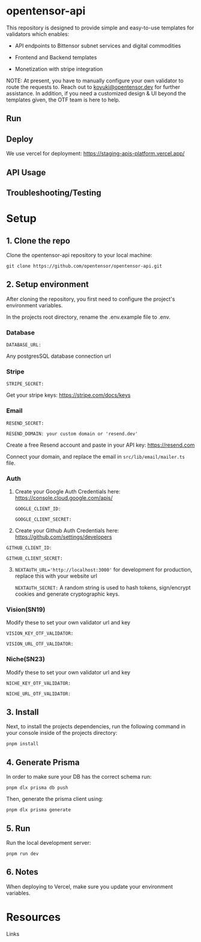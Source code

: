 # opentensor-api

This repository is designed to provide simple and easy-to-use templates for validators which enables:

- API endpoints to Bittensor subnet services and digital commodities

- Frontend and Backend templates

- Monetization with stripe integration

NOTE: At present, you have to manually configure your own validator to route the requests to. Reach out to koyuki@opentensor.dev for further assistance. In addition, if you need a customized design & UI beyond the templates given, the OTF team is here to help.

## Run

## Deploy

We use vercel for deployment: https://staging-apis-platform.vercel.app/

## API Usage

## Troubleshooting/Testing

# Setup

## 1. Clone the repo

Clone the opentensor-api repository to your local machine:

`git clone https://github.com/opentensor/opentensor-api.git`

## 2. Setup environment

After cloning the repository, you first need to configure the project's environment variables.

In the projects root directory, rename the .env.example file to .env.

### Database

`DATABASE_URL:`

Any postgresSQL database connection url

### Stripe

`STRIPE_SECRET:`

Get your stripe keys: https://stripe.com/docs/keys

### Email

`RESEND_SECRET:`

`RESEND_DOMAIN: your custom domain or 'resend.dev' `

Create a free Resend account and paste in your API key: https://resend.com

Connect your domain, and replace the email in `src/lib/email/mailer.ts` file.

### Auth

1. Create your Google Auth Credentials here:
   https://console.cloud.google.com/apis/

   `GOOGLE_CLIENT_ID:`

   `GOOGLE_CLIENT_SECRET:`

2. Create your Github Auth Credentials here:
   https://github.com/settings/developers

`GITHUB_CLIENT_ID:`

`GITHUB_CLIENT_SECRET:`

3. `NEXTAUTH_URL='http://localhost:3000'` for development
   for production, replace this with your website url

   `NEXTAUTH_SECRET:` A random string is used to hash tokens, sign/encrypt cookies and generate cryptographic keys.

### Vision(SN19)

Modify these to set your own validator url and key

`VISION_KEY_OTF_VALIDATOR:`

`VISION_URL_OTF_VALIDATOR:`

### Niche(SN23)

Modify these to set your own validator url and key

`NICHE_KEY_OTF_VALIDATOR:`

`NICHE_URL_OTF_VALIDATOR:`

## 3. Install

Next, to install the projects dependencies, run the following command in your console inside of the projects directory:

`pnpm install`

## 4. Generate Prisma

In order to make sure your DB has the correct schema run:

`pnpm dlx prisma db push`

Then, generate the prisma client using:

`pnpm dlx prisma generate`

## 5. Run

Run the local development server:

`pnpm run dev`

## 6. Notes

When deploying to Vercel, make sure you update your environment variables.

# Resources

Links
